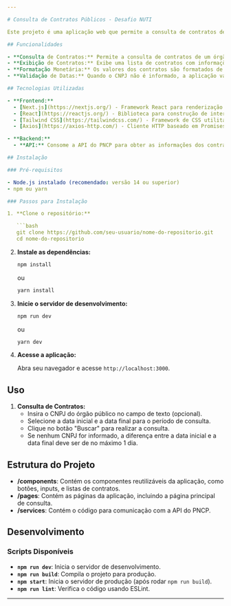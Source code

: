 ```yaml
---

# Consulta de Contratos Públicos - Desafio NUTI

Este projeto é uma aplicação web que permite a consulta de contratos de órgãos públicos utilizando a API do Portal Nacional de Contratações Públicas (PNCP). A aplicação permite que o usuário consulte contratos de um órgão público específico, fornecendo o CNPJ do órgão e um período de datas. As informações sobre os contratos, incluindo detalhes do fornecedor, objeto do contrato, vigência e valores, são exibidas na página.

## Funcionalidades

- **Consulta de Contratos:** Permite a consulta de contratos de um órgão público específico, informando o CNPJ, a data inicial e a data final.
- **Exibição de Contratos:** Exibe uma lista de contratos com informações detalhadas sobre o fornecedor, objeto do contrato, vigência e valores.
- **Formatação Monetária:** Os valores dos contratos são formatados de acordo com o padrão monetário brasileiro (R$ 0.000,00).
- **Validação de Datas:** Quando o CNPJ não é informado, a aplicação valida se a diferença entre a data inicial e a data final é de no máximo 1 dia(Por limitações da API e conectividade com o banco de dados, com mais de 1 dia de range, se torna quase impossível  retornar algum valor sem dar error 500).

## Tecnologias Utilizadas

- **Frontend:**
  - [Next.js](https://nextjs.org/) - Framework React para renderização do lado do servidor e geração de páginas estáticas.
  - [React](https://reactjs.org/) - Biblioteca para construção de interfaces de usuário.
  - [Tailwind CSS](https://tailwindcss.com/) - Framework de CSS utilitário para estilização.
  - [Axios](https://axios-http.com/) - Cliente HTTP baseado em Promises para o navegador e Node.js.

- **Backend:**
  - **API:** Consome a API do PNCP para obter as informações dos contratos.

## Instalação

### Pré-requisitos

- Node.js instalado (recomendado: versão 14 ou superior)
- npm ou yarn

### Passos para Instalação

1. **Clone o repositório:**

   ```bash
   git clone https://github.com/seu-usuario/nome-do-repositorio.git
   cd nome-do-repositorio
   ```

2. **Instale as dependências:**

   ```bash
   npm install
   ```

   ou

   ```bash
   yarn install
   ```

3. **Inicie o servidor de desenvolvimento:**

   ```bash
   npm run dev
   ```

   ou

   ```bash
   yarn dev
   ```

4. **Acesse a aplicação:**

   Abra seu navegador e acesse `http://localhost:3000`.

## Uso

1. **Consulta de Contratos:**
   - Insira o CNPJ do órgão público no campo de texto (opcional).
   - Selecione a data inicial e a data final para o período de consulta.
   - Clique no botão "Buscar" para realizar a consulta.
   - Se nenhum CNPJ for informado, a diferença entre a data inicial e a data final deve ser de no máximo 1 dia.


## Estrutura do Projeto

- **/components**: Contém os componentes reutilizáveis da aplicação, como botões, inputs, e listas de contratos.
- **/pages**: Contém as páginas da aplicação, incluindo a página principal de consulta.
- **/services**: Contém o código para comunicação com a API do PNCP.

## Desenvolvimento

### Scripts Disponíveis

- **`npm run dev`**: Inicia o servidor de desenvolvimento.
- **`npm run build`**: Compila o projeto para produção.
- **`npm start`**: Inicia o servidor de produção (após rodar `npm run build`).
- **`npm run lint`**: Verifica o código usando ESLint.

---
```

